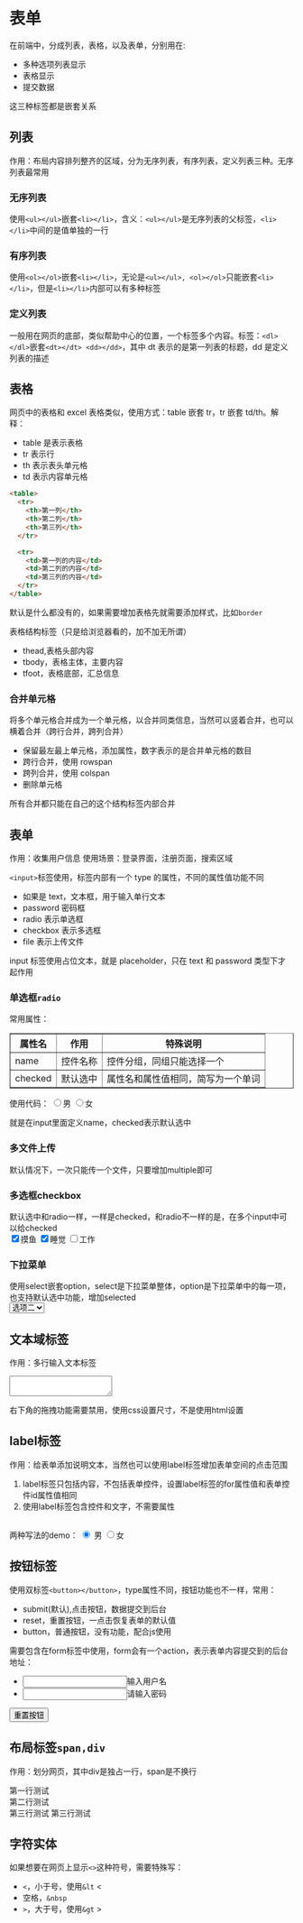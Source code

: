 # 表单

在前端中，分成列表，表格，以及表单，分别用在:

- 多种选项列表显示
- 表格显示
- 提交数据

这三种标签都是嵌套关系

## 列表

作用：布局内容排列整齐的区域，分为无序列表，有序列表，定义列表三种。无序列表最常用

### 无序列表

使用`<ul></ul>`嵌套`<li></li>`，含义：`<ul></ul>`是无序列表的父标签，`<li></li>`中间的是值单独的一行

### 有序列表

使用`<ol></ol>`嵌套`<li></li>`，无论是`<ul></ul>, <ol></ol>`只能嵌套`<li></li>`，但是`<li></li>`内部可以有多种标签

### 定义列表

一般用在网页的底部，类似帮助中心的位置，一个标签多个内容。标签：`<dl></dl>`嵌套`<dt></dt> <dd></dd>`，其中 dt 表示的是第一列表的标题，dd 是定义列表的描述

## 表格

网页中的表格和 excel 表格类似，使用方式：table 嵌套 tr，tr 嵌套 td/th。解释：

- table 是表示表格
- tr 表示行
- th 表示表头单元格
- td 表示内容单元格

```html
<table>
  <tr>
    <th>第一列</th>
    <th>第二列</th>
    <th>第三列</th>
  </tr>

  <tr>
    <td>第一列的内容</td>
    <td>第二列的内容</td>
    <td>第三列的内容</td>
  </tr>
</table>
```

默认是什么都没有的，如果需要增加表格先就需要添加样式，比如`border`

表格结构标签（只是给浏览器看的，加不加无所谓）

- thead,表格头部内容
- tbody，表格主体，主要内容
- tfoot，表格底部，汇总信息

### 合并单元格

将多个单元格合并成为一个单元格，以合并同类信息，当然可以竖着合并，也可以横着合并（跨行合并，跨列合并）

- 保留最左最上单元格，添加属性，数字表示的是合并单元格的数目
- 跨行合并，使用 rowspan
- 跨列合并，使用 colspan
- 删除单元格

所有合并都只能在自己的这个结构标签内部合并

## 表单

作用：收集用户信息
使用场景：登录界面，注册页面，搜索区域

`<input>`标签使用，标签内部有一个 type 的属性，不同的属性值功能不同

- 如果是 text，文本框，用于输入单行文本
- password 密码框
- radio 表示单选框
- checkbox 表示多选框
- file 表示上传文件

input 标签使用占位文本，就是 placeholder，只在 text 和 password 类型下才起作用

### 单选框`radio`

常用属性：
<table border='1'>
<tr>
    <th>属性名</th>
    <th>作用</th>
    <th>特殊说明</th>
</tr>

<tr>
    <td>name</td>
    <td>控件名称</td>
    <td>控件分组，同组只能选择一个</td>
</tr>

<tr>
    <td>checked</td>
    <td>默认选中</td>
    <td>属性名和属性值相同，简写为一个单词</td>
</tr>
</table>

使用代码：
<input type="radio" name="gender" checked>男
<input type="radio" name="gender">女

就是在input里面定义name，checked表示默认选中

### 多文件上传
默认情况下，一次只能传一个文件，只要增加multiple即可

### 多选框checkbox
默认选中和radio一样，一样是checked，和radio不一样的是，在多个input中可以给checked
<br>
<input type="checkbox" name="interest" checked>摸鱼
<input type="checkbox" name="interest" checked>睡觉
<input type="checkbox" name="interest">工作

### 下拉菜单
使用select嵌套option，select是下拉菜单整体，option是下拉菜单中的每一项，也支持默认选中功能，增加selected
<br>
<select>
    <option>选项一</option>
    <option selected>选项二</option>
</select>

## 文本域标签
作用：多行输入文本标签
<textarea></textarea>
右下角的拖拽功能需要禁用，使用css设置尺寸，不是使用html设置

## label标签
作用：给表单添加说明文本，当然也可以使用label标签增加表单空间的点击范围
<ol>
  <li>
    label标签只包括内容，不包括表单控件，设置label标签的for属性值和表单控件id属性值相同
  </li>
  <li>
    使用label标签包含控件和文字，不需要属性
  </li>
</ol>
<br>
两种写法的demo：
<input type="radio" id="man" name="gender" checked>
<label for="man">男</label>
<label><input type="radio" name="gender">女</label>

## 按钮标签
使用双标签`<button></button>`，type属性不同，按钮功能也不一样，常用：

- submit(默认),点击按钮，数据提交到后台
- reset，重置按钮，一点击恢复表单的默认值
- button，普通按钮，没有功能，配合js使用

需要包含在form标签中使用，form会有一个action，表示表单内容提交到的后台地址：
<form>
<ul>
<li><input type="text">输入用户名</li>
<li><input type="password">请输入密码</li>
</ul>
<button type="reset">重置按钮</button>
</form>

## 布局标签`span,div`
作用：划分网页，其中div是独占一行，span是不换行
<div>第一行测试</div>
<div>第二行测试</div>
<span>第三行测试</span>
<span>第三行测试</span>

## 字符实体
如果想要在网页上显示`<>`这种符号，需要特殊写：

- `<`，小于号，使用`&lt` &lt;
- 空格，`&nbsp` &nbsp;
- `>`，大于号，使用`&gt` &gt;
